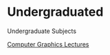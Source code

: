 # Undergraduated
Undergraduate Subjects

[Computer Graphics Lectures](https://www.cs.umd.edu/class/spring2013/cmsc425/lectures.shtml)
